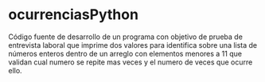# ocurrenciasPython
Código fuente de desarrollo de un programa con objetivo de prueba de entrevista laboral que imprime dos valores para identifica sobre una lista de números enteros dentro de un arreglo con elementos menores a 11 que validan cual numero se repite mas veces y el numero de veces que ocurre ello.
